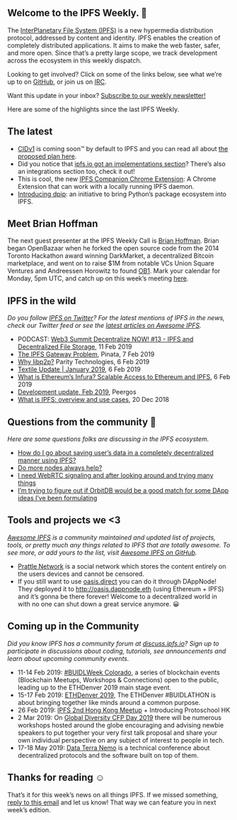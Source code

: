 ## Welcome to the IPFS Weekly. 👋

The [InterPlanetary File System (IPFS)](https://ipfs.io/) is a new hypermedia distribution protocol, addressed by content and identity. IPFS enables the creation of completely distributed applications. It aims to make the web faster, safer, and more open. Since that’s a pretty large scope, we track development across the ecosystem in this weekly dispatch.

Looking to get involved? Click on some of the links below, see what we’re up to on [GitHub](https://github.com/ipfs), or join us on [IRC](https://riot.im/app/#/room/#ipfs:matrix.org).

Want this update in your inbox? [Subscribe to our weekly newsletter!](https://tinyletter.com/ipfsnewsletter)

Here are some of the highlights since the last IPFS Weekly.

## The latest

+ [CIDv1](https://github.com/multiformats/cid) is coming soon™ by default to IPFS and you can read all about [the proposed plan here](https://github.com/ipfs/ipfs/issues/337).
+ Did you notice that [ipfs.io got an implementations section](https://ipfs.io/#implementations)? There’s also an integrations section too, check it out!
+ This is cool, the new [IPFS Companion Chrome Extension](https://chrome.google.com/webstore/detail/ipfs-companion/nibjojkomfdiaoajekhjakgkdhaomnch/): A Chrome Extension that can work with a locally running IPFS daemon.
+ [Introducing dpip](https://github.com/AuHau/dpip/issues/1): an initiative to bring Python’s package ecosystem into IPFS.


## Meet Brian Hoffman

The next guest presenter at the IPFS Weekly Call is [Brian Hoffman](https://twitter.com/brianchoffman). Brian began OpenBazaar when he forked the open source code from the 2014 Toronto Hackathon award winning DarkMarket, a decentralized Bitcoin marketplace, and went on to raise $1M from notable VCs Union Square Ventures and Andreessen Horowitz to found [OB1](https://ob1.io/). Mark your calendar for Monday, 5pm UTC, and catch up on this week’s meeting [here](https://github.com/ipfs/team-mgmt/issues/866). 

 
## IPFS in the wild
*Do you follow [IPFS on Twitter](https://twitter.com/IPFSbot)? For the latest mentions of IPFS in the news, check our Twitter feed or see the [latest articles on Awesome IPFS](https://awesome.ipfs.io/categories/articles/).* 

+ PODCAST: [Web3 Summit Decentralize NOW! #13 - IPFS and Decentralized File Storage](http://dattpodcastnetwork.libsyn.com/web3-summit-decentralize-now-13-ipfs-and-decentralized-file-storage), 11 Feb 2019
+ [The IPFS Gateway Problem](https://medium.com/pinata/the-ipfs-gateway-problem-64bbe7eb8170), Pinata, 7 Feb 2019
+ [Why libp2p?](https://medium.com/paritytech/why-libp2p-13085ed0c9c8) Parity Technologies, 6 Feb 2019
+ [Textile Update | January 2019](https://medium.com/textileio/textile-update-january-2019-fa4203c4856a), 6 Feb 2019
+ [What is Ethereum’s Infura? Scalable Access to Ethereum and IPFS](https://blockonomi.com/ethereum-infura/), 6 Feb 2019
+ [Development update, Feb 2019](https://peergos.org/blog), Peergos
+ [What is IPFS: overview and use cases](https://dao.casino/blog/what-is-ipfs/), 20 Dec 2018


## Questions from the community 🤔
*Here are some questions folks are discussing in the IPFS ecosystem.*

+ [How do I go about saving user’s data in a completely decentralized manner using IPFS?](https://www.reddit.com/r/ipfs/comments/ao4qwj/possible_to_use_ipfs_for_user_authentication/)
+ [Do more nodes always help?](https://www.reddit.com/r/ipfs/comments/ansg57/do_more_nodes_always_help/)
+ [I need WebRTC signaling and after looking around and trying many things](https://discuss.ipfs.io/t/using-pubsub-in-js-ipfs-for-webrtc-signaling/4848)
+ [I’m trying to figure out if OrbitDB would be a good match for some DApp ideas I’ve been formulating](https://www.reddit.com/r/ipfs/comments/apu2t7/technical_orbitdb_overviewguidelines/)


## Tools and projects we <3
*[Awesome IPFS](https://awesome.ipfs.io/) is a community maintained and updated list of projects, tools, or pretty much any things related to IPFS that are totally awesome. To see more, or add yours to the list, visit [Awesome IPFS on GitHub](https://github.com/ipfs/awesome-ipfs).* 

+ [Prattle Network](https://prattle.tk/) is a social network which stores the content entirely on the users devices and cannot be censored.
+ If you still want to use [oasis.direct](http://oasis.direct) you can do it through DAppNode! They deployed it to http://oasis.dappnode.eth (using Ethereum + IPFS) and it’s gonna be there forever! Welcome to a decentralized world in with no one can shut down a great service anymore. 😀


## Coming up in the Community
*Did you know IPFS has a community forum at [discuss.ipfs.io](https://discuss.ipfs.io/)? Sign up to participate in discussions about coding, tutorials, see announcements and learn about upcoming community events.*

+ 11-14 Feb 2019: [#BUIDLWeek Colorado](https://www.ethdenver.com/buidlweek/), a series of blockchain events (Blockchain Meetups, Workshops & Connections) open to the public, leading up to the ETHDenver 2019 main stage event.
+ 15-17 Feb 2019: [ETHDenver 2019](https://www.ethdenver.com/#venue), The ETHDenver #BUIDLATHON is about bringing together like minds around a common purpose. 
+ 26 Feb 2019: [IPFS 2nd Hong Kong Meetup](https://www.meetup.com/Hong-Kong-IPFS-Meetup/events/258784575/) + Introducing Protoschool HK
+ 2 Mar 2019: On [Global Diversity CFP Day 2019](https://www.globaldiversitycfpday.com/) there will be numerous workshops hosted around the globe encouraging and advising newbie speakers to put together your very first talk proposal and share your own individual perspective on any subject of interest to people in tech.
+ 17-18 May 2019: [Data Terra Nemo](https://dtn.is/) is a technical conference about decentralized protocols and the software built on top of them.


## Thanks for reading ☺️

That’s it for this week’s news on all things IPFS. If we missed something, [reply to this email](mailto:newsletter@ipfs.io) and let us know! That way we can feature you in next week’s edition. 

